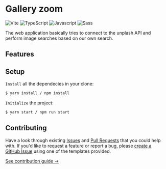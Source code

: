 # Gallery zoom

![Vite](https://img.shields.io/static/v1?style=for-the-badge&message=Vite&color=646CFF&logo=Vite&logoColor=FFFFFF&label=)
![TypeScript](https://img.shields.io/static/v1?style=for-the-badge&message=TypeScript&color=3178C6&logo=TypeScript&logoColor=FFFFFF&label=)
![Javascript](https://img.shields.io/badge/JavaScript-323330?style=for-the-badge&logo=javascript&logoColor=F7DF1E)
![Sass](https://img.shields.io/static/v1?style=for-the-badge&message=Sass&color=CC6699&logo=Sass&logoColor=FFFFFF&label=)

The web application basically tries to connect to the unplash API and perform image searches based on our own search.

## Features

## Setup

`Install` all the dependecies in your clone:

```bash
$ yarn install / npm install
```

`Initialize` the project:

```bash
$ yarn start / npm run start
```

## Contributing

Have a look through existing [Issues](https://github.com/Rub4l1to/gallery-zoom/issues) and [Pull Requests](https://github.com/Rub4l1to/gallery-zoom/pulls) that you could help with. If you'd like to request a feature or report a bug, please [create a GitHub Issue](https://github.com/Rub4l1to/gallery-zoom/issues) using one of the templates provided.

[See contribution guide →](https://github.com/Rub4l1to/gallery-zoom/blob/main/CONTRIBUTING.md)

